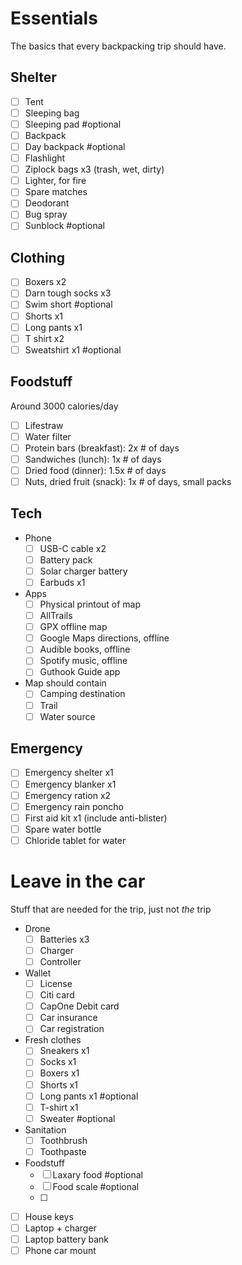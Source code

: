 # Essentials
The basics that every backpacking trip should have.

## Shelter
* [ ] Tent
* [ ] Sleeping bag
* [ ] Sleeping pad #optional 
* [ ] Backpack
* [ ] Day backpack #optional
* [ ] Flashlight
* [ ] Ziplock bags x3 (trash, wet, dirty)
* [ ] Lighter, for fire
* [ ] Spare matches
* [ ] Deodorant
* [ ] Bug spray
* [ ] Sunblock #optional 

## Clothing
* [ ] Boxers x2
* [ ] Darn tough socks x3
* [ ] Swim short #optional
* [ ] Shorts x1
* [ ] Long pants x1
* [ ] T shirt x2
* [ ] Sweatshirt x1 #optional 

## Foodstuff
Around 3000 calories/day
* [ ] Lifestraw
* [ ] Water filter
* [ ] Protein bars (breakfast): 2x # of days
* [ ] Sandwiches (lunch): 1x # of days
* [ ] Dried food (dinner): 1.5x # of days
* [ ] Nuts, dried fruit (snack): 1x # of days, small packs

## Tech

* Phone
	* [ ] USB-C cable x2
	* [ ] Battery pack
	* [ ] Solar charger battery
	* [ ] Earbuds x1
* Apps
	* [ ] Physical printout of map
	* [ ] AllTrails
	* [ ] GPX offline map
	* [ ] Google Maps directions, offline
	* [ ] Audible books, offline
	* [ ] Spotify music, offline
	* [ ] Guthook Guide app
* Map should contain
	* [ ] Camping destination
	* [ ] Trail
	* [ ] Water source

## Emergency
* [ ] Emergency shelter x1
* [ ] Emergency blanker x1
* [ ] Emergency ration x2
* [ ] Emergency rain poncho
* [ ] First aid kit x1 (include anti-blister)
* [ ] Spare water bottle
* [ ] Chloride tablet for water

# Leave in the car
Stuff that are needed for the trip, just not _the_ trip
* Drone
	* [ ] Batteries x3
	* [ ] Charger
	* [ ] Controller
* Wallet
	* [ ] License
	* [ ] Citi card
	* [ ] CapOne Debit card
	* [ ] Car insurance
	* [ ] Car registration
* Fresh clothes
	* [ ] Sneakers x1
	* [ ] Socks x1
	* [ ] Boxers x1
	* [ ] Shorts x1
	* [ ] Long pants x1 #optional 
	* [ ] T-shirt x1
	* [ ] Sweater #optional 
* Sanitation
	* [ ] Toothbrush
	* [ ] Toothpaste
* Foodstuff
	* [ ] Laxary food #optional
	* [ ] Food scale #optional 
	* [ ] 
* [ ] House keys
* [ ] Laptop + charger
* [ ] Laptop battery bank
* [ ] Phone car mount